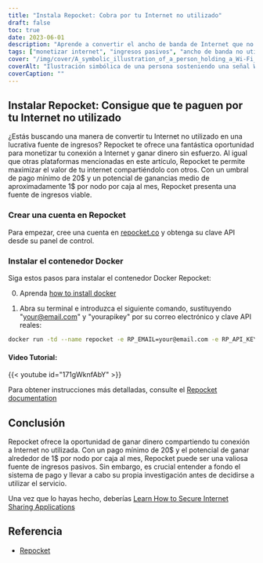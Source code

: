 ```yaml
---
title: "Instala Repocket: Cobra por tu Internet no utilizado"
draft: false
toc: true
date: 2023-06-01
description: "Aprende a convertir el ancho de banda de Internet que no utilizas en un flujo de ingresos pasivos compartiéndolo con los demás."
tags: ["monetizar internet", "ingresos pasivos", "ancho de banda no utilizado", "compartir internet", "ganar dinero", "conexión a Internet", "peer-to-peer", "Repocket", "EarnApp", "HoneyGain", "VPN", "fines de raspado", "opciones de pago", "giros postales", "BTC", "LTC", "MATIC", "ganancias", "flexibilidad", "clave api", "ganar dinero con internet sin usar", "monetizar la conexión a internet", "ingresos pasivos por compartir internet", "ganar dinero sin esfuerzo", "umbral mínimo de pago", "potencial de ingresos medios", "Contenedor Docker Repocket", "Documentación Repocket", "comprender a fondo el sistema de pagos", "investigar antes de utilizar"]
cover: "/img/cover/A_symbolic_illustration_of_a_person_holding_a_Wi-Fi_signal.png"
coverAlt: "Ilustración simbólica de una persona sosteniendo una señal Wi-Fi con símbolos de dinero fluyendo hacia su bolsillo."
coverCaption: ""
---
```


## Instalar Repocket: Consigue que te paguen por tu Internet no utilizado

¿Estás buscando una manera de convertir tu Internet no utilizado en una lucrativa fuente de ingresos? Repocket te ofrece una fantástica oportunidad para monetizar tu conexión a Internet y ganar dinero sin esfuerzo. Al igual que otras plataformas mencionadas en este artículo, Repocket te permite maximizar el valor de tu internet compartiéndolo con otros. Con un umbral de pago mínimo de 20$ y un potencial de ganancias medio de aproximadamente 1$ por nodo por caja al mes, Repocket presenta una fuente de ingresos viable.

### Crear una cuenta en Repocket
Para empezar, cree una cuenta en [repocket.co](https://link.repocket.co/raqc) y obtenga su clave API desde su panel de control.

### Instalar el contenedor Docker
Siga estos pasos para instalar el contenedor Docker Repocket:

0. Aprenda [how to install docker](https://simeononsecurity.ch/other/creating-profitable-low-powered-crypto-miners/#installing-docker)

1. Abra su terminal e introduzca el siguiente comando, sustituyendo "your@email.com" y "yourapikey" por su correo electrónico y clave API reales:
```bash
docker run -td --name repocket -e RP_EMAIL=your@email.com -e RP_API_KEY=yourapikey -d --restart=always repocket/repocket
```

#### Video Tutorial:

{{< youtube id="171gWknfAbY" >}}

Para obtener instrucciones más detalladas, consulte el [Repocket documentation](https://link.repocket.co/raqc)

## Conclusión
Repocket ofrece la oportunidad de ganar dinero compartiendo tu conexión a Internet no utilizada. Con un pago mínimo de 20$ y el potencial de ganar alrededor de 1$ por nodo por caja al mes, Repocket puede ser una valiosa fuente de ingresos pasivos. Sin embargo, es crucial entender a fondo el sistema de pago y llevar a cabo su propia investigación antes de decidirse a utilizar el servicio.

Una vez que lo hayas hecho, deberías [Learn How to Secure Internet Sharing Applications](https://simeononsecurity.ch/other/how-to-secure-internet-sharing-applications/)

## Referencia
- [Repocket](https://link.repocket.co/raqc)